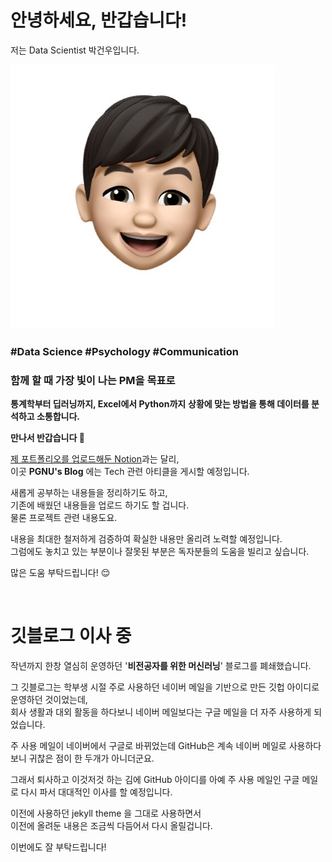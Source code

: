 # 안녕하세요, 반갑습니다!

저는 Data Scientist 박건우입니다.

<img src="/assets/images/avatar.jpg">

### #Data Science #Psychology #Communication

### 함께 할 때 가장 빛이 나는 PM을 목표로

**통계학부터 딥러닝까지, Excel에서 Python까지**
**상황에 맞는 방법을 통해 데이터를 분석하고 소통합니다.**

**만나서 반갑습니다 🥰**

[제 포트폴리오를 업로드해둔 Notion](https://www.notion.so/pgnu/Geonu-Park-55ac00e7718f4b118e72229a2e7944c5)과는 달리,  
이곳 **PGNU's Blog** 에는 Tech 관련 아티클을 게시할 예정입니다.

새롭게 공부하는 내용들을 정리하기도 하고,  
기존에 배웠던 내용들을 업로드 하기도 할 겁니다.  
물론 프로젝트 관련 내용도요.

내용을 최대한 철저하게 검증하여 확실한 내용만 올리려 노력할 예정입니다.  
그럼에도 놓치고 있는 부분이나 잘못된 부분은 독자분들의 도움을 빌리고 싶습니다.

많은 도움 부탁드립니다! 😌   

<br>

# 깃블로그 이사 중

작년까지 한창 열심히 운영하던 '**비전공자를 위한 머신러닝**' 블로그를 폐쇄했습니다.

그 깃블로그는 학부생 시절 주로 사용하던 네이버 메일을 기반으로 만든 깃헙 아이디로 운영하던 것이었는데,  
회사 생활과 대외 활동을 하다보니 네이버 메일보다는 구글 메일을 더 자주 사용하게 되었습니다.

주 사용 메일이 네이버에서 구글로 바뀌었는데 GitHub은 계속 네이버 메일로 사용하다보니 귀찮은 점이 한 두개가 아니더군요.

그래서 퇴사하고 이것저것 하는 김에 GitHub 아이디를 아예 주 사용 메일인 구글 메일로 다시 파서 대대적인 이사를 할 예정입니다.

이전에 사용하던 jekyll theme 을 그대로 사용하면서  
이전에 올려둔 내용은 조금씩 다듬어서 다시 올릴겁니다.

이번에도 잘 부탁드립니다!